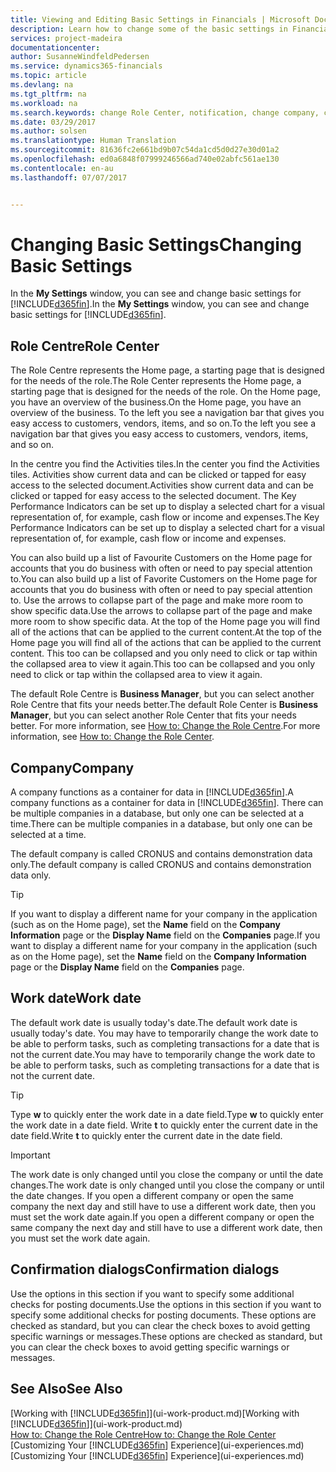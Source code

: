 ```yaml
---
title: Viewing and Editing Basic Settings in Financials | Microsoft Docs
description: Learn how to change some of the basic settings in Financials, for example, the Role Centre, company, or the work date.
services: project-madeira
documentationcenter: 
author: SusanneWindfeldPedersen
ms.service: dynamics365-financials
ms.topic: article
ms.devlang: na
ms.tgt_pltfrm: na
ms.workload: na
ms.search.keywords: change Role Center, notification, change company, change work date
ms.date: 03/29/2017
ms.author: solsen
ms.translationtype: Human Translation
ms.sourcegitcommit: 81636fc2e661bd9b07c54da1cd5d0d27e30d01a2
ms.openlocfilehash: ed0a6848f07999246566ad740e02abfc561ae130
ms.contentlocale: en-au
ms.lasthandoff: 07/07/2017


---
```

# <a name="changing-basic-settings"></a><span data-ttu-id="2ab14-103">Changing Basic Settings</span><span class="sxs-lookup"><span data-stu-id="2ab14-103">Changing Basic Settings</span></span>
<span data-ttu-id="2ab14-104">In the **My Settings** window, you can see and change basic settings for [!INCLUDE[d365fin](includes/d365fin_md.md)].</span><span class="sxs-lookup"><span data-stu-id="2ab14-104">In the **My Settings** window, you can see and change basic settings for [!INCLUDE[d365fin](includes/d365fin_md.md)].</span></span>  

## <a name="role-center"></a><span data-ttu-id="2ab14-105">Role Centre</span><span class="sxs-lookup"><span data-stu-id="2ab14-105">Role Center</span></span>
<span data-ttu-id="2ab14-106">The Role Centre represents the Home page, a starting page that is designed for the needs of the role.</span><span class="sxs-lookup"><span data-stu-id="2ab14-106">The Role Center represents the Home page, a starting page that is designed for the needs of the role.</span></span> <span data-ttu-id="2ab14-107">On the Home page, you have an overview of the business.</span><span class="sxs-lookup"><span data-stu-id="2ab14-107">On the Home page, you have an overview of the business.</span></span> <span data-ttu-id="2ab14-108">To the left you see a navigation bar that gives you easy access to customers, vendors, items, and so on.</span><span class="sxs-lookup"><span data-stu-id="2ab14-108">To the left you see a navigation bar that gives you easy access to customers, vendors, items, and so on.</span></span>

<span data-ttu-id="2ab14-109">In the centre you find the Activities tiles.</span><span class="sxs-lookup"><span data-stu-id="2ab14-109">In the center you find the Activities tiles.</span></span> <span data-ttu-id="2ab14-110">Activities show current data and can be clicked or tapped for easy access to the selected document.</span><span class="sxs-lookup"><span data-stu-id="2ab14-110">Activities show current data and can be clicked or tapped for easy access to the selected document.</span></span> <span data-ttu-id="2ab14-111">The Key Performance Indicators can be set up to display a selected chart for a visual representation of, for example, cash flow or income and expenses.</span><span class="sxs-lookup"><span data-stu-id="2ab14-111">The Key Performance Indicators can be set up to display a selected chart for a visual representation of, for example, cash flow or income and expenses.</span></span>

<span data-ttu-id="2ab14-112">You can also build up a list of Favourite Customers on the Home page for accounts that you do business with often or need to pay special attention to.</span><span class="sxs-lookup"><span data-stu-id="2ab14-112">You can also build up a list of Favorite Customers on the Home page for accounts that you do business with often or need to pay special attention to.</span></span> <span data-ttu-id="2ab14-113">Use the arrows to collapse part of the page and make more room to show specific data.</span><span class="sxs-lookup"><span data-stu-id="2ab14-113">Use the arrows to collapse part of the page and make more room to show specific data.</span></span> <span data-ttu-id="2ab14-114">At the top of the Home page you will find all of the actions that can be applied to the current content.</span><span class="sxs-lookup"><span data-stu-id="2ab14-114">At the top of the Home page you will find all of the actions that can be applied to the current content.</span></span> <span data-ttu-id="2ab14-115">This too can be collapsed and you only need to click or tap within the collapsed area to view it again.</span><span class="sxs-lookup"><span data-stu-id="2ab14-115">This too can be collapsed and you only need to click or tap within the collapsed area to view it again.</span></span>

<span data-ttu-id="2ab14-116">The default Role Centre is **Business Manager**, but you can select another Role Centre that fits your needs better.</span><span class="sxs-lookup"><span data-stu-id="2ab14-116">The default Role Center is **Business Manager**, but you can select another Role Center that fits your needs better.</span></span> <span data-ttu-id="2ab14-117">For more information, see [How to: Change the Role Centre](change-role.md).</span><span class="sxs-lookup"><span data-stu-id="2ab14-117">For more information, see [How to: Change the Role Center](change-role.md).</span></span>

## <a name="company"></a><span data-ttu-id="2ab14-118">Company</span><span class="sxs-lookup"><span data-stu-id="2ab14-118">Company</span></span>
<span data-ttu-id="2ab14-119">A company functions as a container for data in [!INCLUDE[d365fin](includes/d365fin_md.md)].</span><span class="sxs-lookup"><span data-stu-id="2ab14-119">A company functions as a container for data in [!INCLUDE[d365fin](includes/d365fin_md.md)].</span></span> <span data-ttu-id="2ab14-120">There can be multiple companies in a database, but only one can be selected at a time.</span><span class="sxs-lookup"><span data-stu-id="2ab14-120">There can be multiple companies in a database, but only one can be selected at a time.</span></span>

<span data-ttu-id="2ab14-121">The default company is called CRONUS and contains demonstration data only.</span><span class="sxs-lookup"><span data-stu-id="2ab14-121">The default company is called CRONUS and contains demonstration data only.</span></span>

> [!TIP]  
>   <span data-ttu-id="2ab14-122">If you want to display a different name for your company in the application (such as on the Home page), set the **Name** field on the **Company Information** page or the **Display Name** field on the **Companies** page.</span><span class="sxs-lookup"><span data-stu-id="2ab14-122">If you want to display a different name for your company in the application (such as on the Home page), set the **Name** field on the **Company Information** page or the **Display Name** field on the **Companies** page.</span></span>  

## <a name="work-date"></a><span data-ttu-id="2ab14-123">Work date</span><span class="sxs-lookup"><span data-stu-id="2ab14-123">Work date</span></span>
<span data-ttu-id="2ab14-124">The default work date is usually today's date.</span><span class="sxs-lookup"><span data-stu-id="2ab14-124">The default work date is usually today's date.</span></span> <span data-ttu-id="2ab14-125">You may have to temporarily change the work date to be able to perform tasks, such as completing transactions for a date that is not the current date.</span><span class="sxs-lookup"><span data-stu-id="2ab14-125">You may have to temporarily change the work date to be able to perform tasks, such as completing transactions for a date that is not the current date.</span></span>

> [!TIP]  
>   <span data-ttu-id="2ab14-126">Type **w** to quickly enter the work date in a date field.</span><span class="sxs-lookup"><span data-stu-id="2ab14-126">Type **w** to quickly enter the work date in a date field.</span></span> <span data-ttu-id="2ab14-127">Write **t** to quickly enter the current date in the date field.</span><span class="sxs-lookup"><span data-stu-id="2ab14-127">Write **t** to quickly enter the current date in the date field.</span></span>

> [!IMPORTANT]  
>   <span data-ttu-id="2ab14-128">The work date is only changed until you close the company or until the date changes.</span><span class="sxs-lookup"><span data-stu-id="2ab14-128">The work date is only changed until you close the company or until the date changes.</span></span> <span data-ttu-id="2ab14-129">If you open a different company or open the same company the next day and still have to use a different work date, then you must set the work date again.</span><span class="sxs-lookup"><span data-stu-id="2ab14-129">If you open a different company or open the same company the next day and still have to use a different work date, then you must set the work date again.</span></span>

## <a name="confirmation-dialogs"></a><span data-ttu-id="2ab14-130">Confirmation dialogs</span><span class="sxs-lookup"><span data-stu-id="2ab14-130">Confirmation dialogs</span></span>
<span data-ttu-id="2ab14-131">Use the options in this section if you want to specify some additional checks for posting documents.</span><span class="sxs-lookup"><span data-stu-id="2ab14-131">Use the options in this section if you want to specify some additional checks for posting documents.</span></span> <span data-ttu-id="2ab14-132">These options are checked as standard, but you can clear the check boxes to avoid getting specific warnings or messages.</span><span class="sxs-lookup"><span data-stu-id="2ab14-132">These options are checked as standard, but you can clear the check boxes to avoid getting specific warnings or messages.</span></span>

## <a name="see-also"></a><span data-ttu-id="2ab14-133">See Also</span><span class="sxs-lookup"><span data-stu-id="2ab14-133">See Also</span></span>
<span data-ttu-id="2ab14-134">[Working with [!INCLUDE[d365fin](includes/d365fin_md.md)]](ui-work-product.md)</span><span class="sxs-lookup"><span data-stu-id="2ab14-134">[Working with [!INCLUDE[d365fin](includes/d365fin_md.md)]](ui-work-product.md)</span></span>  
[<span data-ttu-id="2ab14-135">How to: Change the Role Centre</span><span class="sxs-lookup"><span data-stu-id="2ab14-135">How to: Change the Role Center</span></span>](change-role.md)  
<span data-ttu-id="2ab14-136">[Customizing Your [!INCLUDE[d365fin](includes/d365fin_md.md)] Experience](ui-experiences.md)</span><span class="sxs-lookup"><span data-stu-id="2ab14-136">[Customizing Your [!INCLUDE[d365fin](includes/d365fin_md.md)] Experience](ui-experiences.md)</span></span>  

